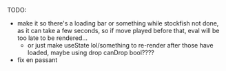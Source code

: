 TODO:
- make it so there's a loading bar or something while stockfish not done, as it can take a few seconds, so if move played before that, eval will be too late to be rendered...
    - or just make useState lol/something to re-render after those have loaded, maybe using drop canDrop bool????
- fix en passant